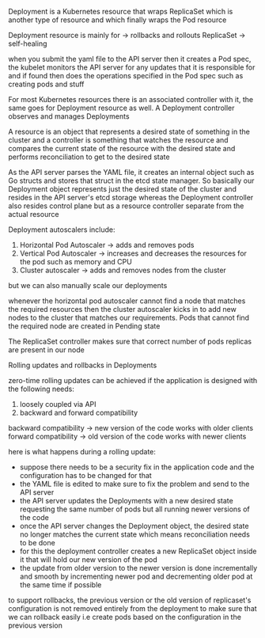 Deployment is a Kubernetes resource that wraps ReplicaSet which is another type of resource and which finally wraps the Pod resource 

Deployment resource is mainly for -> rollbacks and rollouts
ReplicaSet -> self-healing

when you submit the yaml file to the API server then it creates a Pod spec, the kubelet monitors the API server for any updates that it is responsible for and if found then does the operations specified in the Pod spec such as creating pods and stuff

For most Kubernetes resources there is an associated controller with it, the same goes for Deployment resource as well. A Deployment controller observes and manages Deployments 

A resource is an object that represents a desired state of something in the cluster and a controller is something that watches the resource and compares the current state of the resource with the desired state and performs reconciliation to get to the desired state

As the API server parses the YAML file, it creates an internal object such as Go structs and stores that struct in the etcd state manager. So basically our Deployment object represents just the desired state of the cluster and resides in the API server's etcd storage whereas the Deployment controller also resides control plane but as a resource controller separate from the actual resource



Deployment autoscalers include:
1. Horizontal Pod Autoscaler -> adds and removes pods
2. Vertical Pod Autoscaler -> increases and decreases the resources for the pod such as memory and CPU
3. Cluster autoscaler -> adds and removes nodes from the cluster

but we can also manually scale our deployments


whenever the horizontal pod autoscaler cannot find a node that matches the required resources then the cluster autoscaler kicks in to add new nodes to the cluster that matches our requirements. Pods that cannot find the required node are created in Pending state

The ReplicaSet controller makes sure that correct number of pods replicas are present in our node 


Rolling updates and rollbacks in Deployments 

zero-time rolling updates can be achieved if the application is designed with the following needs:
1. loosely coupled via API
2. backward and forward compatibility

backward compatibility -> new version of the code works with older clients
forward compatibility -> old version of the code works with newer clients

here is what happens during a rolling update:
- suppose there needs to be a security fix in the application code and the configuration has to be changed for that
- the YAML file is edited to make sure to fix the problem and send to the API server 
- the API server updates the Deployments with a new desired state requesting the same number of pods but all running newer versions of the code 
- once the API server changes the Deployment object, the desired state no longer matches the current state which means reconciliation needs to be done
- for this the deployment controller creates a new ReplicaSet object inside it that will hold our new version of the pod
- the update from older version to the newer version is done incrementally and smooth by incrementing newer pod and decrementing older pod at the same time if possible

to support rollbacks, the previous version or the old version of replicaset's configuration is not removed entirely from the deployment to make sure that we can rollback easily i.e create pods based on the configuration in the previous version